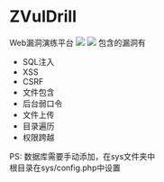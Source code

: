 ZVulDrill
=========

Web漏洞演练平台 
![](http://img3.tuchuang.org/uploads/2014/02/z1.png) 
![](http://img3.picbed.org/uploads/2014/02/z2.png) 
包含的漏洞有
- SQL注入
- XSS
- CSRF
- 文件包含
- 后台弱口令
- 文件上传
- 目录遍历
- 权限跨越  
  
PS: 
数据库需要手动添加，在sys文件夹中  
根目录在sys/config.php中设置


